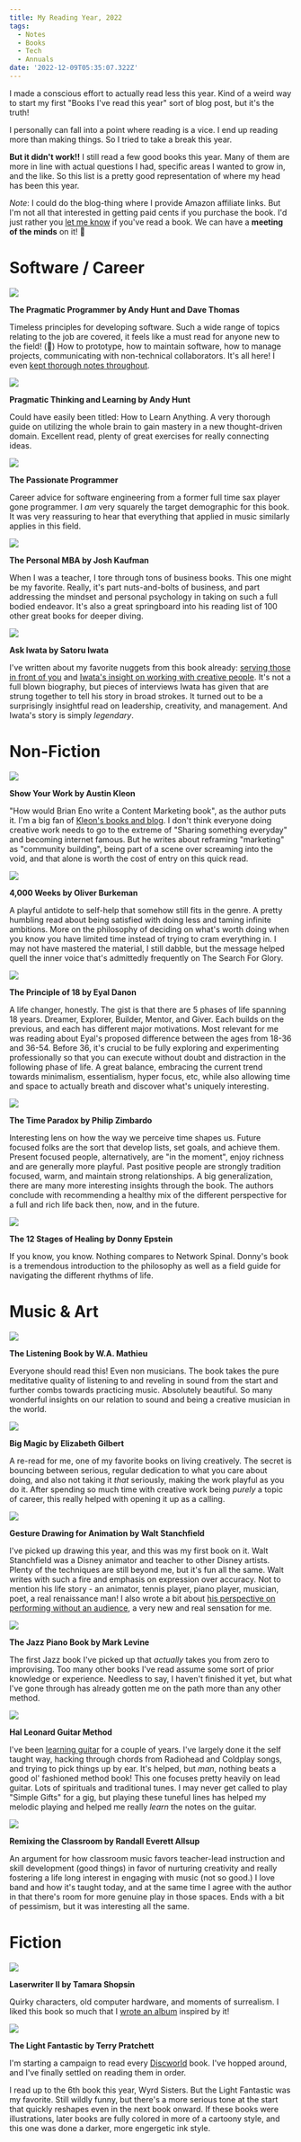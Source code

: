 ```yaml
---
title: My Reading Year, 2022
tags:
  - Notes
  - Books
  - Tech
  - Annuals
date: '2022-12-09T05:35:07.322Z'
---
```


I made a conscious effort to actually read less this year. Kind of a weird way to start my first "Books I've read this year" sort of blog post, but it's the truth!

I personally can fall into a point where reading is a vice. I end up reading more than making things. So I tried to take a break this year.

**But it didn't work!!** I still read a few good books this year. Many of them are more in line with actual questions I had, specific areas I wanted to grow in, and the like. So this list is a pretty good representation of where my head has been this year.

_Note_: I could do the blog-thing where I provide Amazon affiliate links. But I'm not all that interested in getting paid cents if you purchase the book. I'd just rather you [let me know](/contact) if you've read a book. We can have a **meeting of the minds** on it! 🧠

# Software / Career

<img src="https://padilla-media.s3.amazonaws.com/books/pragmatic.jpeg" className="article-book-image">

**The Pragmatic Programmer by Andy Hunt and Dave Thomas**

Timeless principles for developing software. Such a wide range of topics relating to the job are covered, it feels like a must read for anyone new to the field! (👋) How to prototype, how to maintain software, how to manage projects, communicating with non-technical collaborators. It's all here! I even [kept thorough notes throughout](/pragmaticprogramer).

<div className="clearfix">

<img src="https://padilla-media.s3.amazonaws.com/books/pragmaticThinking.jpeg" className="article-book-image">

**Pragmatic Thinking and Learning by Andy Hunt**

Could have easily been titled: How to Learn Anything. A very thorough guide on utilizing the whole brain to gain mastery in a new thought-driven domain. Excellent read, plenty of great exercises for really connecting ideas.

<div className="clearfix">

<img src="https://padilla-media.s3.amazonaws.com/books/passionateprog.jpeg" className="article-book-image">

**The Passionate Programmer**

Career advice for software engineering from a former full time sax player gone programmer. I _am_ very squarely the target demographic for this book. It was very reassuring to hear that everything that applied in music similarly applies in this field.

<div className="clearfix">

<img src="https://padilla-media.s3.amazonaws.com/books/personalmba.jpg" className="article-book-image">

**The Personal MBA by Josh Kaufman**

When I was a teacher, I tore through tons of business books. This one might be my favorite. Really, it's part nuts-and-bolts of business, and part addressing the mindset and personal psychology in taking on such a full bodied endeavor. It's also a great springboard into his reading list of 100 other great books for deeper diving.

<div className="clearfix">

<img src="https://padilla-media.s3.amazonaws.com/books/askiwata.jpg" className="article-book-image">

**Ask Iwata by Satoru Iwata**

I've written about my favorite nuggets from this book already: [serving those in front of you](/iwataontheinternet) and [Iwata's insight on working with creative people](/iwataonpeople). It's not a full blown biography, but pieces of interviews Iwata has given that are strung together to tell his story in broad strokes. It turned out to be a surprisingly insightful read on leadership, creativity, and management. And Iwata's story is simply _legendary_.

<div className="clearfix">

# Non-Fiction

<img src="https://padilla-media.s3.amazonaws.com/books/showyourwork.jpg" className="article-book-image">

**Show Your Work by Austin Kleon**

"How would Brian Eno write a Content Marketing book", as the author puts it. I'm a big fan of [Kleon's books and blog](https://austinkleon.com/). I don't think everyone doing creative work needs to go to the extreme of "Sharing something everyday" and becoming internet famous. But he writes about reframing "marketing" as "community building", being part of a scene over screaming into the void, and that alone is worth the cost of entry on this quick read.

<div className="clearfix">

<img src="https://padilla-media.s3.amazonaws.com/books/4000weeks.jpg" className="article-book-image">

**4,000 Weeks by Oliver Burkeman**

A playful antidote to self-help that somehow still fits in the genre. A pretty humbling read about being satisfied with doing less and taming infinite ambitions. More on the philosophy of deciding on what's worth doing when you know you have limited time instead of trying to cram everything in. I may not have mastered the material, I still dabble, but the message helped quell the inner voice that's admittedly frequently on The Search For Glory.

<div className="clearfix">

<img src="https://padilla-media.s3.amazonaws.com/books/po18.jpg" className="article-book-image">

**The Principle of 18 by Eyal Danon**

A life changer, honestly. The gist is that there are 5 phases of life spanning 18 years. Dreamer, Explorer, Builder, Mentor, and Giver. Each builds on the previous, and each has different major motivations. Most relevant for me was reading about Eyal's proposed difference between the ages from 18-36 and 36-54. Before 36, it's crucial to be fully exploring and experimenting professionally so that you can execute without doubt and distraction in the following phase of life. A great balance, embracing the current trend towards minimalism, essentialism, hyper focus, etc, while also allowing time and space to actually breath and discover what's uniquely interesting.

<div className="clearfix">

<img src="https://padilla-media.s3.amazonaws.com/books/timeParadox.jpeg" className="article-book-image">

**The Time Paradox by Philip Zimbardo**

Interesting lens on how the way we perceive time shapes us. Future focused folks are the sort that develop lists, set goals, and achieve them. Present focused people, alternatively, are "in the moment", enjoy richness and are generally more playful. Past positive people are strongly tradition focused, warm, and maintain strong relationships. A big generalization, there are many more interesting insights through the book. The authors conclude with recommending a healthy mix of the different perspective for a full and rich life back then, now, and in the future.

<div className="clearfix">

<img src="https://padilla-media.s3.amazonaws.com/books/12stages.jpg" className="article-book-image">

**The 12 Stages of Healing by Donny Epstein**

If you know, you know. Nothing compares to Network Spinal. Donny's book is a tremendous introduction to the philosophy as well as a field guide for navigating the different rhythms of life.

<div className="clearfix">

# Music & Art

<img src="https://padilla-media.s3.amazonaws.com/books/listeningbook.jpeg" className="article-book-image">

**The Listening Book by W.A. Mathieu**

Everyone should read this! Even non musicians. The book takes the pure meditative quality of listening to and reveling in sound from the start and further combs towards practicing music. Absolutely beautiful. So many wonderful insights on our relation to sound and being a creative musician in the world.

<div className="clearfix">

<img src="https://padilla-media.s3.amazonaws.com/books/bigmagic.jpg" className="article-book-image">

**Big Magic by Elizabeth Gilbert**

A re-read for me, one of my favorite books on living creatively. The secret is bouncing between serious, regular dedication to what you care about doing, and also not taking it _that_ seriously, making the work playful as you do it. After spending so much time with creative work being _purely_ a topic of career, this really helped with opening it up as a calling.

<div className="clearfix">

<img src="https://padilla-media.s3.amazonaws.com/books/gesturedrawing.jpg" className="article-book-image">

**Gesture Drawing for Animation by Walt Stanchfield**

I've picked up drawing this year, and this was my first book on it. Walt Stanchfield was a Disney animator and teacher to other Disney artists. Plenty of the techniques are still beyond me, but it's fun all the same. Walt writes with such a fire and emphasis on expression over accuracy. Not to mention his life story - an animator, tennis player, piano player, musician, poet, a real renaissance man! I also wrote a bit about [his perspective on performing without an audience](/stanchfield), a very new and real sensation for me.

<div className="clearfix">

<img src="https://padilla-media.s3.amazonaws.com/books/jazzpianolevine.jpg" className="article-book-image">

**The Jazz Piano Book by Mark Levine**

The first Jazz book I've picked up that _actually_ takes you from zero to improvising. Too many other books I've read assume some sort of prior knowledge or experience. Needless to say, I haven't finished it yet, but what I've gone through has already gotten me on the path more than any other method.

<div className="clearfix">

<img src="https://padilla-media.s3.amazonaws.com/books/halleonardguitar.jpg" className="article-book-image">

**Hal Leonard Guitar Method**

I've been [learning guitar](https://letsgochris.bandcamp.com/album/turning-leaves) for a couple of years. I've largely done it the self taught way, hacking through chords from Radiohead and Coldplay songs, and trying to pick things up by ear. It's helped, but _man_, nothing beats a good ol' fashioned method book! This one focuses pretty heavily on lead guitar. Lots of spirituals and traditional tunes. I may never get called to play "Simple Gifts" for a gig, but playing these tuneful lines has helped my melodic playing and helped me really _learn_ the notes on the guitar.

<div className="clearfix">

<img src="https://padilla-media.s3.amazonaws.com/books/remixingTheClassroom.jpg" className="article-book-image">

**Remixing the Classroom by Randall Everett Allsup**

An argument for how classroom music favors teacher-lead instruction and skill development (good things) in favor of nurturing creativity and really fostering a life long interest in engaging with music (not so good.) I love band and how it's taught today, and at the same time I agree with the author in that there's room for more genuine play in those spaces. Ends with a bit of pessimism, but it was interesting all the same.

<div className="clearfix">

# Fiction

<img src="https://padilla-media.s3.amazonaws.com/books/laserwriterII.jpg" className="article-book-image">

**Laserwriter II by Tamara Shopsin**

Quirky characters, old computer hardware, and moments of surrealism. I liked this book so much that I [wrote an album](https://letsgochris.bandcamp.com/album/tek-serve) inspired by it!

<div className="clearfix">

<img src="https://padilla-media.s3.amazonaws.com/books/TLF.jpg" className="article-book-image">

**The Light Fantastic by Terry Pratchett**

I'm starting a campaign to read every [Discworld](https://www.terrypratchettbooks.com/book-series/discworld/) book. I've hopped around, and I've finally settled on reading them in order.

I read up to the 6th book this year, Wyrd Sisters. But the Light Fantastic was my favorite. Still wildly funny, but there's a more serious tone at the start that quickly reshapes even in the next book onward. If these books were illustrations, later books are fully colored in more of a cartoony style, and this one was done a darker, more engergetic ink style.

<div className="clearfix">
